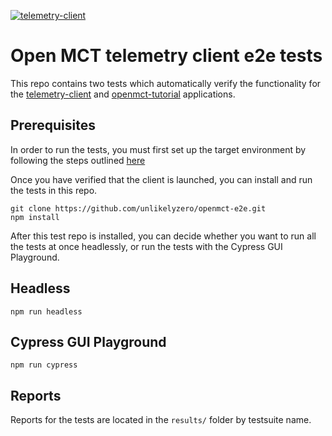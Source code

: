 [![telemetry-client](https://img.shields.io/endpoint?url=https://dashboard.cypress.io/badge/detailed/mxo83i/main&style=flat&logo=cypress)](https://dashboard.cypress.io/projects/mxo83i/runs)

# Open MCT telemetry client e2e tests

This repo contains two tests which automatically verify the functionality for the [telemetry-client](https://github.com/shefalijoshi/telemetry-client) and [openmct-tutorial](https://github.com/nasa/openmct-tutorial.git) applications.

## Prerequisites

In order to run the tests, you must first set up the target environment by following the steps
outlined [here](https://github.com/shefalijoshi/telemetry-client#telemetry-client)

Once you have verified that the client is launched, you can install and run the tests in this repo.

```
git clone https://github.com/unlikelyzero/openmct-e2e.git
npm install
```

After this test repo is installed, you can decide whether you want to run all the tests at once headlessly, 
or run the tests with the Cypress GUI Playground.

## Headless

```
npm run headless
```

## Cypress GUI Playground

```
npm run cypress
```

## Reports

Reports for the tests are located in the `results/` folder by testsuite name.
